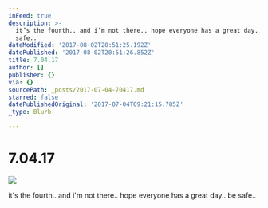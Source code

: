 ```yaml
---
inFeed: true
description: >-
  it’s the fourth.. and i’m not there.. hope everyone has a great day.. be
  safe..
dateModified: '2017-08-02T20:51:25.192Z'
datePublished: '2017-08-02T20:51:26.852Z'
title: 7.04.17
author: []
publisher: {}
via: {}
sourcePath: _posts/2017-07-04-70417.md
starred: false
datePublishedOriginal: '2017-07-04T09:21:15.785Z'
_type: Blurb

---
```

# 7.04.17
![](https://the-grid-user-content.s3-us-west-2.amazonaws.com/c19dfed1-a796-4d36-83ba-2106ad093386.jpg)

it's the fourth.. and i'm not there.. hope everyone has a great day.. be safe..
